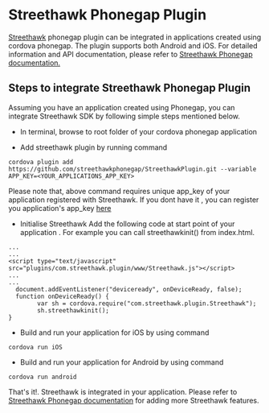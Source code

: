 # Streethawk Phonegap Plugin

[Streethawk](http://www.streethawk.com) phonegap plugin can be integrated in applications created using cordova phonegap. The plugin supports both Android and iOS. For detailed information and API documentation, please refer to [Streethawk Phonegap documentation.](http://api.streethawk.com/v1/docs/phonegap-introduction.html) 

## Steps to integrate Streethawk Phonegap Plugin

Assuming you have an application created using Phonegap, you can integrate Streethawk SDK by following simple steps mentioned below.

* In terminal, browse to root folder of your cordova phonegap application

* Add streethawk plugin by running command
```
cordova plugin add https://github.com/streethawkphonegap/StreethawkPlugin.git --variable APP_KEY=<YOUR_APPLICATIONS_APP_KEY>
```
Please note that, above command requires unique app_key of your application registered with Streethawk. If you dont have it , you can register you application's app_key [here](https://api.streethawk.com/static/bb/)

* Initialise Streethawk
Add the following code at start point of your application . For example you can call streethawkinit() from index.html.

```
...
...
<script type="text/javascript" src="plugins/com.streethawk.plugin/www/Streethawk.js"></script>
...
...
  document.addEventListener("deviceready", onDeviceReady, false);
  function onDeviceReady() {
        var sh = cordova.require("com.streethawk.plugin.Streethawk");
        sh.streethawkinit();
}
```

* Build and run your application for iOS by using command
```
cordova run iOS
```  
* Build and run your application for Android by using command
```
cordova run android
```

That's it!. Streethawk is integrated in your application. Please refer to [Streethawk Phonegap documentation](http://api.streethawk.com/v1/docs/phonegap-introduction.html) for adding more Streethawk features.
 
